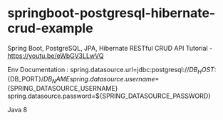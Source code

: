 # springboot-postgresql-hibernate-crud-example
Spring Boot, PostgreSQL, JPA, Hibernate RESTful CRUD API Tutorial - https://youtu.be/eWbGV3LLwVQ

Env Documentation : 
spring.datasource.url=jdbc:postgresql://${DB_HOST}:${DB_PORT}/${DB_NAME}
spring.datasource.username=${SPRING_DATASOURCE_USERNAME}
spring.datasource.password=${SPRING_DATASOURCE_PASSWORD}

Java 8
